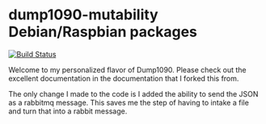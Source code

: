 # dump1090-mutability Debian/Raspbian packages
[![Build Status](https://travis-ci.org/mutability/dump1090.svg?branch=master)](https://travis-ci.org/mutability/dump1090)

Welcome to my personalized flavor of Dump1090.  Please check out the excellent documentation in the documentation that I forked this from.

The only change I made to the code is I added the ability to send the JSON as a rabbitmq message.  This saves me the step of having to intake a file and turn that into a rabbit message.